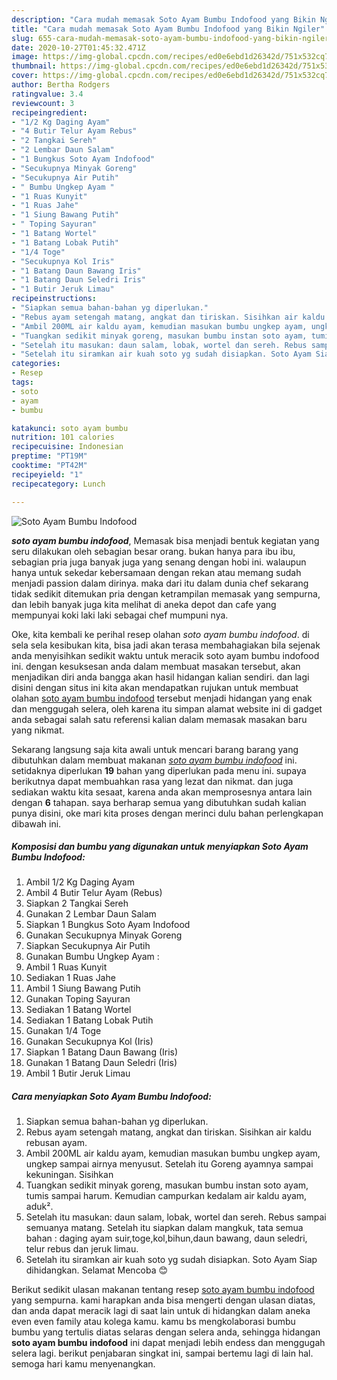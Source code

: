 ```yaml
---
description: "Cara mudah memasak Soto Ayam Bumbu Indofood yang Bikin Ngiler"
title: "Cara mudah memasak Soto Ayam Bumbu Indofood yang Bikin Ngiler"
slug: 655-cara-mudah-memasak-soto-ayam-bumbu-indofood-yang-bikin-ngiler
date: 2020-10-27T01:45:32.471Z
image: https://img-global.cpcdn.com/recipes/ed0e6ebd1d26342d/751x532cq70/soto-ayam-bumbu-indofood-foto-resep-utama.jpg
thumbnail: https://img-global.cpcdn.com/recipes/ed0e6ebd1d26342d/751x532cq70/soto-ayam-bumbu-indofood-foto-resep-utama.jpg
cover: https://img-global.cpcdn.com/recipes/ed0e6ebd1d26342d/751x532cq70/soto-ayam-bumbu-indofood-foto-resep-utama.jpg
author: Bertha Rodgers
ratingvalue: 3.4
reviewcount: 3
recipeingredient:
- "1/2 Kg Daging Ayam"
- "4 Butir Telur Ayam Rebus"
- "2 Tangkai Sereh"
- "2 Lembar Daun Salam"
- "1 Bungkus Soto Ayam Indofood"
- "Secukupnya Minyak Goreng"
- "Secukupnya Air Putih"
- " Bumbu Ungkep Ayam "
- "1 Ruas Kunyit"
- "1 Ruas Jahe"
- "1 Siung Bawang Putih"
- " Toping Sayuran"
- "1 Batang Wortel"
- "1 Batang Lobak Putih"
- "1/4 Toge"
- "Secukupnya Kol Iris"
- "1 Batang Daun Bawang Iris"
- "1 Batang Daun Seledri Iris"
- "1 Butir Jeruk Limau"
recipeinstructions:
- "Siapkan semua bahan-bahan yg diperlukan."
- "Rebus ayam setengah matang, angkat dan tiriskan. Sisihkan air kaldu rebusan ayam."
- "Ambil 200ML air kaldu ayam, kemudian masukan bumbu ungkep ayam, ungkep sampai airnya menyusut. Setelah itu Goreng ayamnya sampai kekuningan. Sisihkan"
- "Tuangkan sedikit minyak goreng, masukan bumbu instan soto ayam, tumis sampai harum. Kemudian campurkan kedalam air kaldu ayam, aduk²."
- "Setelah itu masukan: daun salam, lobak, wortel dan sereh. Rebus sampai semuanya matang. Setelah itu siapkan dalam mangkuk, tata semua bahan : daging ayam suir,toge,kol,bihun,daun bawang, daun seledri, telur rebus dan jeruk limau."
- "Setelah itu siramkan air kuah soto yg sudah disiapkan. Soto Ayam Siap dihidangkan. Selamat Mencoba 😊"
categories:
- Resep
tags:
- soto
- ayam
- bumbu

katakunci: soto ayam bumbu 
nutrition: 101 calories
recipecuisine: Indonesian
preptime: "PT19M"
cooktime: "PT42M"
recipeyield: "1"
recipecategory: Lunch

---
```



![Soto Ayam Bumbu Indofood](https://img-global.cpcdn.com/recipes/ed0e6ebd1d26342d/751x532cq70/soto-ayam-bumbu-indofood-foto-resep-utama.jpg)

<b><i>soto ayam bumbu indofood</i></b>, Memasak bisa menjadi bentuk kegiatan yang seru dilakukan oleh sebagian besar orang. bukan hanya para ibu ibu, sebagian pria juga banyak juga yang senang dengan hobi ini. walaupun hanya untuk sekedar kebersamaan dengan rekan atau memang sudah menjadi passion dalam dirinya. maka dari itu dalam dunia chef sekarang tidak sedikit ditemukan pria dengan ketrampilan memasak yang sempurna, dan lebih banyak juga kita melihat di aneka depot dan cafe yang mempunyai koki laki laki sebagai chef mumpuni nya.

Oke, kita kembali ke perihal resep olahan <i>soto ayam bumbu indofood</i>. di sela sela kesibukan kita, bisa jadi akan terasa membahagiakan bila sejenak anda menyisihkan sedikit waktu untuk meracik soto ayam bumbu indofood ini. dengan kesuksesan anda dalam membuat masakan tersebut, akan menjadikan diri anda bangga akan hasil hidangan kalian sendiri. dan lagi disini dengan situs ini kita akan mendapatkan rujukan untuk membuat olahan <u>soto ayam bumbu indofood</u> tersebut menjadi hidangan yang enak dan menggugah selera, oleh karena itu simpan alamat website ini di gadget anda sebagai salah satu referensi kalian dalam memasak masakan baru yang nikmat.




Sekarang langsung saja kita awali untuk mencari barang barang yang dibutuhkan dalam membuat makanan <u><i>soto ayam bumbu indofood</i></u> ini. setidaknya diperlukan <b>19</b> bahan yang diperlukan pada menu ini. supaya berikutnya dapat membuahkan rasa yang lezat dan nikmat. dan juga sediakan waktu kita sesaat, karena anda akan memprosesnya antara lain dengan <b>6</b> tahapan. saya berharap semua yang dibutuhkan sudah kalian punya disini, oke mari kita proses dengan merinci dulu bahan perlengkapan dibawah ini.

<!--inarticleads1-->

##### Komposisi dan bumbu yang digunakan untuk menyiapkan Soto Ayam Bumbu Indofood:

1. Ambil 1/2 Kg Daging Ayam
1. Ambil 4 Butir Telur Ayam (Rebus)
1. Siapkan 2 Tangkai Sereh
1. Gunakan 2 Lembar Daun Salam
1. Siapkan 1 Bungkus Soto Ayam Indofood
1. Gunakan Secukupnya Minyak Goreng
1. Siapkan Secukupnya Air Putih
1. Gunakan  Bumbu Ungkep Ayam :
1. Ambil 1 Ruas Kunyit
1. Sediakan 1 Ruas Jahe
1. Ambil 1 Siung Bawang Putih
1. Gunakan  Toping Sayuran
1. Sediakan 1 Batang Wortel
1. Sediakan 1 Batang Lobak Putih
1. Gunakan 1/4 Toge
1. Gunakan Secukupnya Kol (Iris)
1. Siapkan 1 Batang Daun Bawang (Iris)
1. Gunakan 1 Batang Daun Seledri (Iris)
1. Ambil 1 Butir Jeruk Limau




<!--inarticleads2-->

##### Cara menyiapkan Soto Ayam Bumbu Indofood:

1. Siapkan semua bahan-bahan yg diperlukan.
1. Rebus ayam setengah matang, angkat dan tiriskan. Sisihkan air kaldu rebusan ayam.
1. Ambil 200ML air kaldu ayam, kemudian masukan bumbu ungkep ayam, ungkep sampai airnya menyusut. Setelah itu Goreng ayamnya sampai kekuningan. Sisihkan
1. Tuangkan sedikit minyak goreng, masukan bumbu instan soto ayam, tumis sampai harum. Kemudian campurkan kedalam air kaldu ayam, aduk².
1. Setelah itu masukan: daun salam, lobak, wortel dan sereh. Rebus sampai semuanya matang. Setelah itu siapkan dalam mangkuk, tata semua bahan : daging ayam suir,toge,kol,bihun,daun bawang, daun seledri, telur rebus dan jeruk limau.
1. Setelah itu siramkan air kuah soto yg sudah disiapkan. Soto Ayam Siap dihidangkan. Selamat Mencoba 😊




Berikut sedikit ulasan makanan tentang resep <u>soto ayam bumbu indofood</u> yang sempurna. kami harapkan anda bisa mengerti dengan ulasan diatas, dan anda dapat meracik lagi di saat lain untuk di hidangkan dalam aneka even even family atau kolega kamu. kamu bs mengkolaborasi bumbu bumbu yang tertulis diatas selaras dengan selera anda, sehingga hidangan <b>soto ayam bumbu indofood</b> ini dapat menjadi lebih endess dan menggugah selera lagi. berikut penjabaran singkat ini, sampai bertemu lagi di lain hal. semoga hari kamu menyenangkan.
